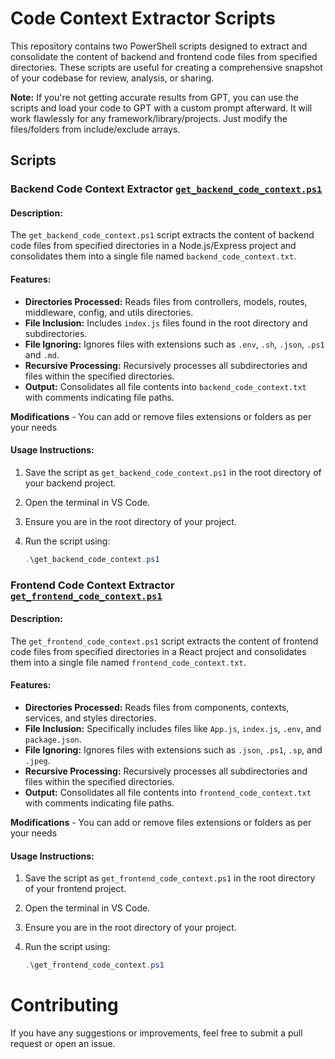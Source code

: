 # Code Context Extractor Scripts

This repository contains two PowerShell scripts designed to extract and consolidate the content of backend and frontend code files from specified directories. These scripts are useful for creating a comprehensive snapshot of your codebase for review, analysis, or sharing.

**Note:** If you're not getting accurate results from GPT, you can use the scripts and load your code to GPT with a custom prompt afterward. It will work flawlessly for any framework/library/projects. Just modify the files/folders from include/exclude arrays.

## Scripts

### Backend Code Context Extractor [`get_backend_code_context.ps1`](https://github.com/bghub-c/GPT_CodeAssist/blob/main/get_backend_code_context.ps1)


#### Description:

The `get_backend_code_context.ps1` script extracts the content of backend code files from specified directories in a Node.js/Express project and consolidates them into a single file named `backend_code_context.txt`.

#### Features:

- **Directories Processed:** Reads files from controllers, models, routes, middleware, config, and utils directories.
- **File Inclusion:** Includes `index.js` files found in the root directory and subdirectories.
- **File Ignoring:** Ignores files with extensions such as `.env`, `.sh`, `.json`, `.ps1` and `.md`.
- **Recursive Processing:** Recursively processes all subdirectories and files within the specified directories.
- **Output:** Consolidates all file contents into `backend_code_context.txt` with comments indicating file paths.

 **Modifications** - You can add or remove files extensions or folders as per your needs

#### Usage Instructions:

1. Save the script as `get_backend_code_context.ps1` in the root directory of your backend project.
2. Open the terminal in VS Code.
3. Ensure you are in the root directory of your project.
4. Run the script using:

    ```powershell
    .\get_backend_code_context.ps1
    ```

### Frontend Code Context Extractor [`get_frontend_code_context.ps1`](https://github.com/bghub-c/GPT_CodeAssist/blob/main/get_frontend_code_context.ps1)

#### Description:

The `get_frontend_code_context.ps1` script extracts the content of frontend code files from specified directories in a React project and consolidates them into a single file named `frontend_code_context.txt`.

#### Features:

- **Directories Processed:** Reads files from components, contexts, services, and styles directories.
- **File Inclusion:** Specifically includes files like `App.js`, `index.js`, `.env`, and `package.json`.
- **File Ignoring:** Ignores files with extensions such as `.json`, `.ps1`, `.sp`, and `.jpeg`.
- **Recursive Processing:** Recursively processes all subdirectories and files within the specified directories.
- **Output:** Consolidates all file contents into `frontend_code_context.txt` with comments indicating file paths.

 **Modifications** - You can add or remove files extensions or folders as per your needs

#### Usage Instructions:

1. Save the script as `get_frontend_code_context.ps1` in the root directory of your frontend project.
2. Open the terminal in VS Code.
3. Ensure you are in the root directory of your project.
4. Run the script using:

    ```powershell
    .\get_frontend_code_context.ps1
    ```

# Contributing

If you have any suggestions or improvements, feel free to submit a pull request or open an issue.
